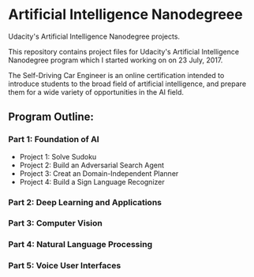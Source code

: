 # Artificial Intelligence Nanodegreee
Udacity's Artificial Intelligence Nanodegree projects.

This repository contains project files for Udacity's Artificial Intelligence Nanodegree program which I started working on on 23 July, 2017.

The Self-Driving Car Engineer is an online certification intended to introduce students to the broad field of artificial intelligence, and prepare them for a wide variety of opportunities in the AI field.


## Program Outline:

### Part 1: Foundation of AI 

- Project 1: Solve Sudoku
- Project 2: Build an Adversarial Search Agent
- Project 3: Creat an Domain-Independent Planner
- Project 4: Build a Sign Language Recognizer

### Part 2: Deep Learning and Applications

### Part 3: Computer Vision

### Part 4: Natural Language Processing

### Part 5: Voice User Interfaces

